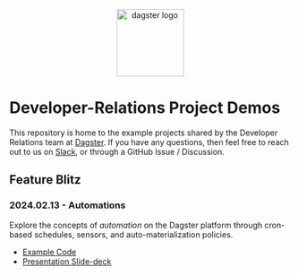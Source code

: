 <div align="center">
  <a target="_blank" href="https://dagster.io" style="background:none">
    <img alt="dagster logo" src="https://raw.githubusercontent.com/dagster-io/devrel-project-demos/master/.github/dagster-logo.png" width="auto" height="120px">
  </a>
</div>

# Developer-Relations Project Demos

This repository is home to the example projects shared by the Developer Relations team
at [Dagster](https://dagster.io). If you have any questions, then feel free to reach out
to us on [Slack](https://dagster.io/slack), or through a GitHub Issue / Discussion.

## Feature Blitz

### 2024.02.13 - Automations

Explore the concepts of _automation_ on the Dagster platform through cron-based
schedules, sensors, and auto-materialization policies.

- [Example Code](https://github.com/dagster-io/devrel-project-demos/tree/main/project-blitz/project_blitz/automation)
- [Presentation Slide-deck](https://github.com/dagster-io/devrel-project-demos/blob/main/slides/01-automation/Automation.pdf)
